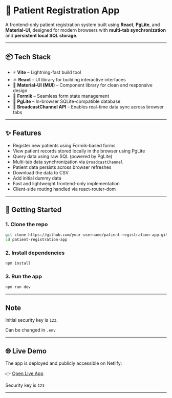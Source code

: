 # 🏥 Patient Registration App

A frontend-only patient registration system built using **React**, **PgLite**, and **Material-UI**, designed for modern browsers with **multi-tab synchronization** and **persistent local SQL storage**.

---

## 📦 Tech Stack

- ⚡ **Vite** – Lightning-fast build tool
- ⚛️ **React** – UI library for building interactive interfaces
- 🎨 **Material-UI (MUI)** – Component library for clean and responsive design
- 📝 **Formik** – Seamless form state management
- 🧠 **PgLite** – In-browser SQLite-compatible database
- 📢 **BroadcastChannel API** – Enables real-time data sync across browser tabs

---

## ✨ Features

- Register new patients using Formik-based forms
- View patient records stored locally in the browser using PgLite
- Query data using raw SQL (powered by PgLite)
- Multi-tab data synchronization via `BroadcastChannel`
- Patient data persists across browser refreshes
- Download the data to CSV
- Add initial dummy data
- Fast and lightweight frontend-only implementation
- Client-side routing handled via react-router-dom

---

## 🚀 Getting Started

### 1. Clone the repo

```bash
git clone https://github.com/your-username/patient-registration-app.git
cd patient-registration-app
```

### 2. Install dependencies

```bash
npm install
```

### 3. Run the app

```bash
npm run dev
```

---

## Note

Initial security key is `123`.

Can be changed in `.env`

---

## 🌐 Live Demo

The app is deployed and publicly accessible on Netlify:

👉 [Open Live App](https://683083546cd7cee6258dea3d--soft-croquembouche-medblocks.netlify.app/)

Security key is `123`

---
